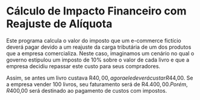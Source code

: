 # Cálculo de Impacto Financeiro com Reajuste de Alíquota
Este programa calcula o valor do imposto que um e-commerce fictício deverá pagar
devido a um reajuste da carga tributária de um dos produtos que a empresa comercializa.
Neste caso, imaginamos um cenário no qual o governo estipulou um imposto de 10% sobre o
valor de cada livro e que a empresa decidiu repassar este custo para seus compradores.

Assim, se antes um livro custava R$40,00, agora ele deverá custar R$44,00. Se a empresa vender 100
livros, seu faturamento será de R$4.400,00. Porém, R$400,00 será destinado ao pagamento de custos
com impostos.